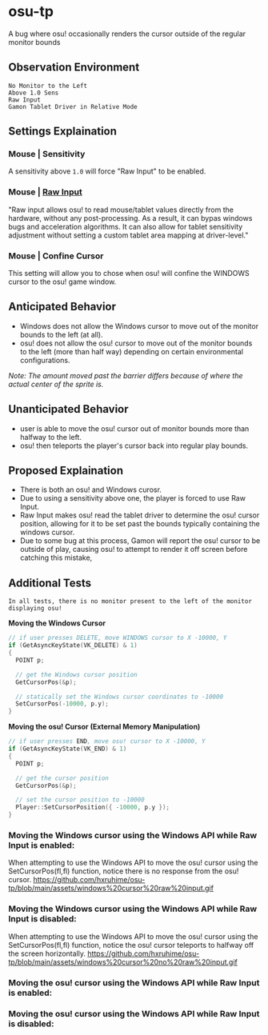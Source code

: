 # osu-tp  
A bug where osu! occasionally renders the cursor outside of the regular monitor bounds  

## Observation Environment 
```
No Monitor to the Left
Above 1.0 Sens
Raw Input
Gamon Tablet Driver in Relative Mode
```
## Settings Explaination  

### Mouse | Sensitivity  
A sensitivity above `1.0` will force "Raw Input" to be enabled.  

### Mouse | [Raw Input](https://osu.ppy.sh/community/forums/topics/187785?n=1)
"Raw input allows osu! to read mouse/tablet values directly from the hardware, without any post-processing. As a result, it can bypas windows bugs and acceleration algorithms. It can also allow for tablet sensitivity adjustment without setting a custom tablet area mapping at driver-level."

### Mouse | Confine Cursor
This setting will allow you to chose when osu! will confine the WINDOWS cursor to the osu! game window.

## Anticipated Behavior  
- Windows does not allow the Windows cursor to move out of the monitor bounds to the left (at all).  
- osu! does not allow the osu! cursor to move out of the monitor bounds to the left (more than half way) depending on certain environmental configurations.  

*Note: The amount moved past the barrier differs because of where the actual center of the sprite is.*  

## Unanticipated Behavior  
- user is able to move the osu! cursor out of monitor bounds more than halfway to the left.
- osu! then teleports the player's cursor back into regular play bounds.

## Proposed Explaination
- There is both an osu! and Windows curosr.
- Due to using a sensitivity above one, the player is forced to use Raw Input.
- Raw Input makes osu! read the tablet driver to determine the osu! cursor position, allowing for it to be set past the bounds typically containing the windows cursor.
- Due to some bug at this process, Gamon will report the osu! cursor to be outside of play, causing osu! to attempt to render it off screen before catching this mistake,

## Additional Tests
`In all tests, there is no monitor present to the left of the monitor displaying osu!`

**Moving the Windows Cursor**
```c++
// if user presses DELETE, move WINDOWS cursor to X -10000, Y
if (GetAsyncKeyState(VK_DELETE) & 1)
{
  POINT p;

  // get the Windows cursor position
  GetCursorPos(&p);

  // statically set the Windows cursor coordinates to -10000
  SetCursorPos(-10000, p.y);
}
```

**Moving the osu! Cursor (External Memory Manipulation)** 
```c++
// if user presses END, move osu! cursor to X -10000, Y
if (GetAsyncKeyState(VK_END) & 1)
{
  POINT p;

  // get the cursor position
  GetCursorPos(&p);

  // set the cursor position to -10000
  Player::SetCursorPosition({ -10000, p.y });
}
```

### Moving the Windows cursor using the Windows API while Raw Input is enabled:
When attempting to use the Windows API to move the osu! cursor using the SetCursorPos(fl,fl) function, notice there is no response from the osu! cursor.
https://github.com/hxruhime/osu-tp/blob/main/assets/windows%20cursor%20raw%20input.gif

### Moving the Windows cursor using the Windows API while Raw Input is disabled:
When attempting to use the Windows API to move the osu! cursor using the SetCursorPos(fl,fl) function, notice the osu! cursor teleports to halfway off the screen horizontally.
https://github.com/hxruhime/osu-tp/blob/main/assets/windows%20cursor%20no%20raw%20input.gif

### Moving the osu! cursor using the Windows API while Raw Input is enabled:

### Moving the osu! cursor using the Windows API while Raw Input is disabled:
